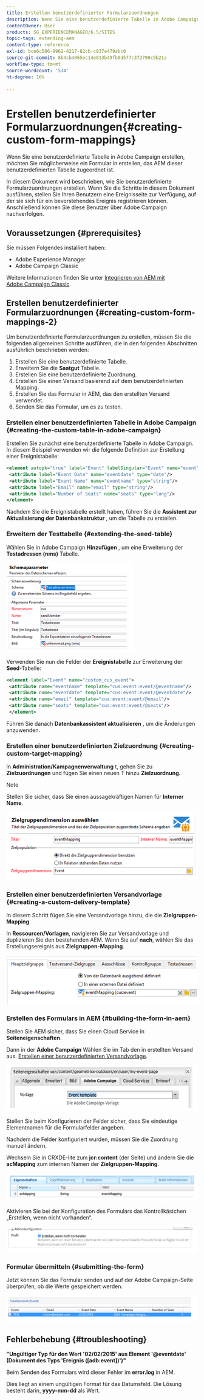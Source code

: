 ```yaml
---
title: Erstellen benutzerdefinierter Formularzuordnungen
description: Wenn Sie eine benutzerdefinierte Tabelle in Adobe Campaign erstellen, möchten Sie möglicherweise ein Formular in erstellen, das AEM dieser benutzerdefinierten Tabelle zugeordnet ist
contentOwner: User
products: SG_EXPERIENCEMANAGER/6.5/SITES
topic-tags: extending-aem
content-type: reference
exl-id: bce6c586-9962-4217-82cb-c837e479abc0
source-git-commit: 8b4cb4065ec14e813b49fb0d577c372790c9b21a
workflow-type: tm+mt
source-wordcount: '534'
ht-degree: 16%

---
```


# Erstellen benutzerdefinierter Formularzuordnungen{#creating-custom-form-mappings}

Wenn Sie eine benutzerdefinierte Tabelle in Adobe Campaign erstellen, möchten Sie möglicherweise ein Formular in erstellen, das AEM dieser benutzerdefinierten Tabelle zugeordnet ist.

In diesem Dokument wird beschrieben, wie Sie benutzerdefinierte Formularzuordnungen erstellen. Wenn Sie die Schritte in diesem Dokument ausführen, stellen Sie Ihren Benutzern eine Ereignisseite zur Verfügung, auf der sie sich für ein bevorstehendes Ereignis registrieren können. Anschließend können Sie diese Benutzer über Adobe Campaign nachverfolgen.

## Voraussetzungen {#prerequisites}

Sie müssen Folgendes installiert haben:

* Adobe Experience Manager
* Adobe Campaign Classic

Weitere Informationen finden Sie unter [Integrieren von AEM mit Adobe Campaign Classic](/help/sites-administering/campaignonpremise.md).

## Erstellen benutzerdefinierter Formularzuordnungen {#creating-custom-form-mappings-2}

Um benutzerdefinierte Formularzuordnungen zu erstellen, müssen Sie die folgenden allgemeinen Schritte ausführen, die in den folgenden Abschnitten ausführlich beschrieben werden:

1. Erstellen Sie eine benutzerdefinierte Tabelle.
1. Erweitern Sie die **Saatgut** Tabelle.
1. Erstellen Sie eine benutzerdefinierte Zuordnung.
1. Erstellen Sie einen Versand basierend auf dem benutzerdefinierten Mapping.
1. Erstellen Sie das Formular in AEM, das den erstellten Versand verwendet.
1. Senden Sie das Formular, um es zu testen.

### Erstellen einer benutzerdefinierten Tabelle in Adobe Campaign {#creating-the-custom-table-in-adobe-campaign}

Erstellen Sie zunächst eine benutzerdefinierte Tabelle in Adobe Campaign. In diesem Beispiel verwenden wir die folgende Definition zur Erstellung einer Ereignistabelle:

```xml
<element autopk="true" label="Event" labelSingular="Event" name="event">
 <attribute label="Event Date" name="eventdate" type="date"/>
 <attribute label="Event Name" name="eventname" type="string"/>
 <attribute label="Email" name="email" type="string"/>
 <attribute label="Number of Seats" name="seats" type="long"/>
</element>
```

Nachdem Sie die Ereignistabelle erstellt haben, führen Sie die **Assistent zur Aktualisierung der Datenbankstruktur** , um die Tabelle zu erstellen.

### Erweitern der Testtabelle {#extending-the-seed-table}

Wählen Sie in Adobe Campaign **Hinzufügen** , um eine Erweiterung der **Testadressen (nms)** Tabelle.

![chlimage_1-194](assets/chlimage_1-194.png)

Verwenden Sie nun die Felder der **Ereignistabelle** zur Erweiterung der **Seed**-Tabelle:

```xml
<element label="Event" name="custom_cus_event">
 <attribute name="eventname" template="cus:event:event/@eventname"/>
 <attribute name="eventdate" template="cus:event:event/@eventdate"/>
 <attribute name="email" template="cus:event:event/@email"/>
 <attribute name="seats" template="cus:event:event/@seats"/>
 </element>
```

Führen Sie danach **Datenbankassistent aktualisieren** , um die Änderungen anzuwenden.

### Erstellen einer benutzerdefinierten Zielzuordnung {#creating-custom-target-mapping}

In **Administration/Kampagnenverwaltung** t, gehen Sie zu **Zielzuordnungen** und fügen Sie einen neuen T hinzu **Zielzuordnung.**

>[!NOTE]
>
>Stellen Sie sicher, dass Sie einen aussagekräftigen Namen für **Interner Name**.

![chlimage_1-195](assets/chlimage_1-195.png)

### Erstellen einer benutzerdefinierten Versandvorlage {#creating-a-custom-delivery-template}

In diesem Schritt fügen Sie eine Versandvorlage hinzu, die die **Zielgruppen-Mapping**.

In **Ressourcen/Vorlagen**, navigieren Sie zur Versandvorlage und duplizieren Sie den bestehenden AEM. Wenn Sie auf **nach**, wählen Sie das Erstellungsereignis aus **Zielgruppen-Mapping**.

![chlimage_1-196](assets/chlimage_1-196.png)

### Erstellen des Formulars in AEM {#building-the-form-in-aem}

Stellen Sie AEM sicher, dass Sie einen Cloud Service in **Seiteneigenschaften**.

Dann in der **Adobe Campaign** Wählen Sie im Tab den in erstellten Versand aus. [Erstellen einer benutzerdefinierten Versandvorlage](#creating-a-custom-delivery-template).

![chlimage_1-197](assets/chlimage_1-197.png)

Stellen Sie beim Konfigurieren der Felder sicher, dass Sie eindeutige Elementnamen für die Formularfelder angeben.

Nachdem die Felder konfiguriert wurden, müssen Sie die Zuordnung manuell ändern.

Wechseln Sie in CRXDE-lite zum **jcr:content** (der Seite) und ändern Sie die **acMapping** zum internen Namen der **Zielgruppen-Mapping**.

![chlimage_1-198](assets/chlimage_1-198.png)

Aktivieren Sie bei der Konfiguration des Formulars das Kontrollkästchen „Erstellen, wenn nicht vorhanden“.

![chlimage_1-199](assets/chlimage_1-199.png)

### Formular übermitteln {#submitting-the-form}

Jetzt können Sie das Formular senden und auf der Adobe Campaign-Seite überprüfen, ob die Werte gespeichert werden.

![chlimage_1-200](assets/chlimage_1-200.png)

## Fehlerbehebung {#troubleshooting}

**&quot;Ungültiger Typ für den Wert &#39;02/02/2015&#39; aus Element &#39;@eventdate&#39; (Dokument des Typs &#39;Ereignis ([adb:event])&#39;)&quot;**

Beim Senden des Formulars wird dieser Fehler im **error.log** in AEM.

Dies liegt an einem ungültigen Format für das Datumsfeld. Die Lösung besteht darin, **yyyy-mm-dd** als Wert.
